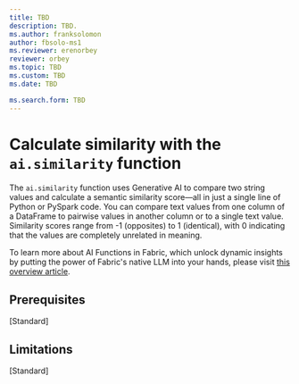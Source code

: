 ```yaml
---
title: TBD
description: TBD.
ms.author: franksolomon
author: fbsolo-ms1
ms.reviewer: erenorbey
reviewer: orbey
ms.topic: TBD
ms.custom: TBD
ms.date: TBD

ms.search.form: TBD
---
```


# Calculate similarity with the `ai.similarity` function

The `ai.similarity` function uses Generative AI to compare two string values and calculate a semantic similarity score—all in just a single line of Python or PySpark code. You can compare text values from one column of a DataFrame to pairwise values in another column or to a single text value. Similarity scores range from -1 (opposites) to 1 (identical), with 0 indicating that the values are completely unrelated in meaning.

To learn more about AI Functions in Fabric, which unlock dynamic insights by putting the power of Fabric's native LLM into your hands, please visit [this overview article](ai-function-overview.md).

## Prerequisites

[Standard]

## Limitations

[Standard]